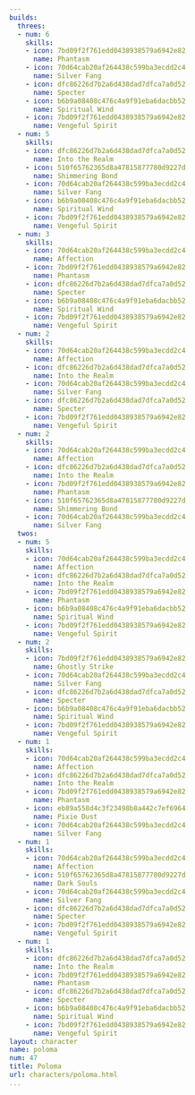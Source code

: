 ```yaml
---
builds:
  threes:
  - num: 6
    skills:
    - icon: 7bd09f2f761edd0438938579a6942e82
      name: Phantasm
    - icon: 70d64cab20af264438c599ba3ecdd2c4
      name: Silver Fang
    - icon: dfc86226d7b2a6d438dad7dfca7a0d52
      name: Specter
    - icon: b6b9a08408c476c4a9f91eba6dacbb52
      name: Spiritual Wind
    - icon: 7bd09f2f761edd0438938579a6942e82
      name: Vengeful Spirit
  - num: 5
    skills:
    - icon: dfc86226d7b2a6d438dad7dfca7a0d52
      name: Into the Realm
    - icon: 510f65762365d8a47815877780d9227d
      name: Shimmering Bond
    - icon: 70d64cab20af264438c599ba3ecdd2c4
      name: Silver Fang
    - icon: b6b9a08408c476c4a9f91eba6dacbb52
      name: Spiritual Wind
    - icon: 7bd09f2f761edd0438938579a6942e82
      name: Vengeful Spirit
  - num: 3
    skills:
    - icon: 70d64cab20af264438c599ba3ecdd2c4
      name: Affection
    - icon: 7bd09f2f761edd0438938579a6942e82
      name: Phantasm
    - icon: dfc86226d7b2a6d438dad7dfca7a0d52
      name: Specter
    - icon: b6b9a08408c476c4a9f91eba6dacbb52
      name: Spiritual Wind
    - icon: 7bd09f2f761edd0438938579a6942e82
      name: Vengeful Spirit
  - num: 2
    skills:
    - icon: 70d64cab20af264438c599ba3ecdd2c4
      name: Affection
    - icon: dfc86226d7b2a6d438dad7dfca7a0d52
      name: Into the Realm
    - icon: 70d64cab20af264438c599ba3ecdd2c4
      name: Silver Fang
    - icon: dfc86226d7b2a6d438dad7dfca7a0d52
      name: Specter
    - icon: 7bd09f2f761edd0438938579a6942e82
      name: Vengeful Spirit
  - num: 2
    skills:
    - icon: 70d64cab20af264438c599ba3ecdd2c4
      name: Affection
    - icon: dfc86226d7b2a6d438dad7dfca7a0d52
      name: Into the Realm
    - icon: 7bd09f2f761edd0438938579a6942e82
      name: Phantasm
    - icon: 510f65762365d8a47815877780d9227d
      name: Shimmering Bond
    - icon: 70d64cab20af264438c599ba3ecdd2c4
      name: Silver Fang
  twos:
  - num: 5
    skills:
    - icon: 70d64cab20af264438c599ba3ecdd2c4
      name: Affection
    - icon: dfc86226d7b2a6d438dad7dfca7a0d52
      name: Into the Realm
    - icon: 7bd09f2f761edd0438938579a6942e82
      name: Phantasm
    - icon: b6b9a08408c476c4a9f91eba6dacbb52
      name: Spiritual Wind
    - icon: 7bd09f2f761edd0438938579a6942e82
      name: Vengeful Spirit
  - num: 2
    skills:
    - icon: 7bd09f2f761edd0438938579a6942e82
      name: Ghostly Strike
    - icon: 70d64cab20af264438c599ba3ecdd2c4
      name: Silver Fang
    - icon: dfc86226d7b2a6d438dad7dfca7a0d52
      name: Specter
    - icon: b6b9a08408c476c4a9f91eba6dacbb52
      name: Spiritual Wind
    - icon: 7bd09f2f761edd0438938579a6942e82
      name: Vengeful Spirit
  - num: 1
    skills:
    - icon: 70d64cab20af264438c599ba3ecdd2c4
      name: Affection
    - icon: dfc86226d7b2a6d438dad7dfca7a0d52
      name: Into the Realm
    - icon: 7bd09f2f761edd0438938579a6942e82
      name: Phantasm
    - icon: eb89a558d4c3f23498b8a442c7ef6964
      name: Pixie Dust
    - icon: 70d64cab20af264438c599ba3ecdd2c4
      name: Silver Fang
  - num: 1
    skills:
    - icon: 70d64cab20af264438c599ba3ecdd2c4
      name: Affection
    - icon: 510f65762365d8a47815877780d9227d
      name: Dark Souls
    - icon: 70d64cab20af264438c599ba3ecdd2c4
      name: Silver Fang
    - icon: dfc86226d7b2a6d438dad7dfca7a0d52
      name: Specter
    - icon: 7bd09f2f761edd0438938579a6942e82
      name: Vengeful Spirit
  - num: 1
    skills:
    - icon: dfc86226d7b2a6d438dad7dfca7a0d52
      name: Into the Realm
    - icon: 7bd09f2f761edd0438938579a6942e82
      name: Phantasm
    - icon: dfc86226d7b2a6d438dad7dfca7a0d52
      name: Specter
    - icon: b6b9a08408c476c4a9f91eba6dacbb52
      name: Spiritual Wind
    - icon: 7bd09f2f761edd0438938579a6942e82
      name: Vengeful Spirit
layout: character
name: poloma
num: 47
title: Poloma
url: characters/poloma.html
...
```

